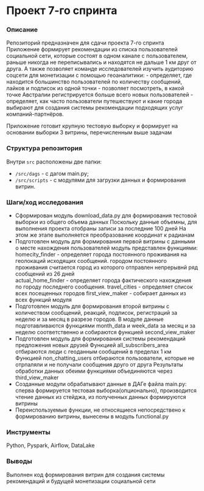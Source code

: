# Проект 7-го спринта

### Описание
Репозиторий предназначен для сдачи проекта 7-го спринта
Приложение формирует рекомендации из списка пользователей социальной сети, которые состоят в одном канале с пользователем,
раньше никогда не переписывались и находятся не дальше 1 км друг от друга.
А также позволяет команде исследователей изучить аудиторию соцсети для монетизации с помощью геоаналитики:
	- определяет, где находится большинство пользователей по количеству сообщений, лайков и подписок из одной точки
	- позволяет посмотреть, в какой точке Австралии регистрируется больше всего новых пользователей
	- определяет, как часто пользователи путешествуют и какие города выбирают
для создания системы рекомендации подходящих услуг компаний-партнёров. 

Приложение готовит крупную тестовую выборку и формирует на основании выборки 3 витрины, перечисленным выше задачам

### Структура репозитория
Внутри `src` расположены две папки:
- `/src/dags` - с дагом main.py;
- `/src/scripts` - с модулями для загрузки данных и формирования витрин.

### Шаги/ход исследования
- Сформирован модуль download_data.py для формирования тестовой выборки из общего объема данных
  Поскольку данные объемны, для выполнения проекта отобраны записи за последние 100 дней
  На этом же этапе выполняется преобразование координат к радианам
- Подготовлен модуль для формирования первой витрины с данными о месте нахождения пользователей
  модуль представлен функциями:
     homecity_finder - определяет города постоянного проживания на геолокаций исходящих сообщений.
      городом постоянного проживания считается город из которого отправлен непрерывнй ряд сообщений из 26 дней  
     actual_home_finder - определяет города фактического нахождения по городу последнего сообщения.
     travel_cities - определяет список всех посещенных городов
     first_view_maker - собирает данных из всех функций модуля
- Подготовлен модуль для формирования второй витрины с количеством сообщений, реакций, подписок, регистраций за неделю и за месяц в разрезе городов.
  В модуле данные подготавливаются функциями month_data и week_data за месяц и за неделю соответственно и собираются функцией second_view_maker
- Подготовлен модуль для формирования системы рекомендаций предложения новых друзей
  Функцией all_subscribers_area отбираются люди с геоданным сообщений в пределах 1 км
  Функцией non_chatting_users отбираются пользователи, которые не отрпаляли и не получали сообщения друго от друга
  Результаты обработки данных обеими функциями объединяются через third_view_maker
- Созданные модули обрабатывают данные в ДАГе файла main.py: сперва формируется тестовая выборка(опционально), 
  производится чтение данных из стейджа, из полученных данных формируются витрины
- Переиспользуемые функции, не относящиеся непосредствено к формированию витрины, вынесены в модуль functional.py

### Инструменты
Python, Pyspark, Airflow, DataLake

### Выводы
Выполнен код формирования витрин для создания системы рекомендаций и будущей монетизации социальной сети
